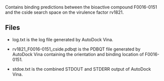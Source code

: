 Contains binding predictions between the bioactive compound F0016-0151 and the cside search space on the virulence factor rv1821.

## Files

- log.txt is the log file generated by AutoDock Vina.

- rv1821_F0016-0151_cside.pdbqt is the PDBQT file generated by AutoDock Vina containing the orientation and binding location of F0016-0151.

- stdoe.txt is the combined STDOUT and STDERR output of AutoDock Vina.


